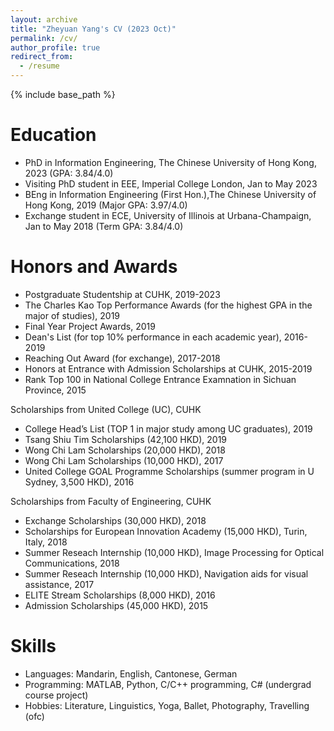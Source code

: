 ```yaml
---
layout: archive
title: "Zheyuan Yang's CV (2023 Oct)"
permalink: /cv/
author_profile: true
redirect_from:
  - /resume
---
```


{% include base_path %}

Education
======
* PhD in Information Engineering, The Chinese University of Hong Kong, 2023 (GPA: 3.84/4.0)
* Visiting PhD student in EEE, Imperial College London, Jan to May 2023
* BEng in Information Engineering (First Hon.),The Chinese University of Hong Kong, 2019 (Major GPA: 3.97/4.0)
* Exchange student in ECE, University of Illinois at Urbana-Champaign, Jan to May 2018 (Term GPA: 3.84/4.0)
  
Honors and Awards
======
* Postgraduate Studentship at CUHK, 2019-2023
* The Charles Kao Top Performance Awards (for the highest GPA in the major of studies), 2019
* Final Year Project Awards, 2019
* Dean's List (for top 10% performance in each academic year), 2016-2019
* Reaching Out Award (for exchange), 2017-2018
* Honors at Entrance with Admission Scholarships at CUHK, 2015-2019
* Rank Top 100 in National College Entrance Examnation in Sichuan Province, 2015

Scholarships from United College (UC), CUHK
* College Head’s List (TOP 1 in major study among UC graduates), 2019
* Tsang Shiu Tim Scholarships (42,100 HKD), 2019
* Wong Chi Lam Scholarships (20,000 HKD), 2018
* Wong Chi Lam Scholarships (10,000 HKD), 2017
* United College GOAL Programme Scholarships (summer program in U Sydney, 3,500 HKD), 2016

Scholarships from Faculty of Engineering, CUHK
* Exchange Scholarships (30,000 HKD), 2018
* Scholarships for European Innovation Academy (15,000 HKD), Turin, Italy, 2018
* Summer Reseach Internship (10,000 HKD), Image Processing for Optical Communications, 2018
* Summer Reseach Internship (10,000 HKD), Navigation aids for visual assistance, 2017
* ELITE Stream Scholarships (8,000 HKD), 2016
* Admission Scholarships (45,000 HKD), 2015 
         
Skills
======
* Languages: Mandarin, English, Cantonese, German
* Programming: MATLAB, Python, C/C++ programming, C# (undergrad course project)
* Hobbies: Literature, Linguistics, Yoga, Ballet, Photography, Travelling (ofc)


